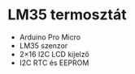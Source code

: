 # LM35 termosztát

- Arduino Pro Micro 
- LM35 szenzor
- 2×16 I2C LCD kijelző
- I2C RTC és EEPROM 




